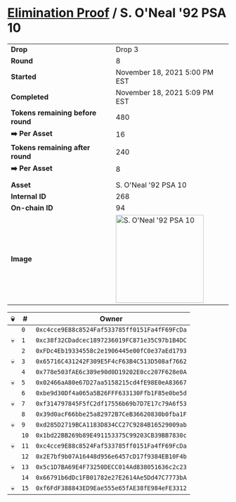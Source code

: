 # [Elimination Proof](./readme.md) / S. O&#039;Neal &#039;92 PSA 10

|||
|---|---|
| **Drop** | Drop 3 |
| **Round** | 8 |
| **Started** | November 18, 2021 5:00 PM EST |
| **Completed** | November 18, 2021 5:09 PM EST |
| **Tokens remaining before round** | 480 |
| **➡️ Per Asset** | 16 |
| **Tokens remaining after round** | 240 |
| **➡️ Per Asset** | 8 |
| | |
| **Asset** | S. O&#039;Neal &#039;92 PSA 10 |
| **Internal ID** | 268 |
| **On-chain ID** | 94 |
| **Image** | <img src="https://tcdn.blokpax.com/94d9199b-dc33-4f74-a0df-22f25e722f54/2ddf15665d98735e23228ab621e7e625aa81f647819dc8438ca3ad0d6f9f4d4c.jpg" height="200" alt="S. O&#039;Neal &#039;92 PSA 10" /> |


| 💀 | # | Owner |
| --- | --- | --- |
|  | `0` | `0xc4cce9E88c8524Faf533785ff0151Fa4fF69FcDa` |
| 💀 | `1` | `0xc38f32CDadcec1897236019FC871e35C97b1B4DC` |
|  | `2` | `0xFDc4Eb19334558c2e1906445e00fC0e37aEd1793` |
| 💀 | `3` | `0x65716C431242F309E5F4cF63B4C513D508af7662` |
|  | `4` | `0x778e503fAE6c389e90d0D19202E0cc207F628e0A` |
| 💀 | `5` | `0x02466aA80e67D27aa5158215cd4fE98E0eA83667` |
|  | `6` | `0xbe9d30Df4a065a5B26FFF633130Ffb1F85e0be5d` |
| 💀 | `7` | `0xf314797845F5fC2df17556b69b7D7E17c79A6f53` |
|  | `8` | `0x39d0acF66bbe25a82972B7CeB36620830b0fba1F` |
| 💀 | `9` | `0xd285D2719BCA1183D834CC27C9284B16529009ab` |
|  | `10` | `0x1bd22BB269b89E491153375C99203CB39BB7830c` |
| 💀 | `11` | `0xc4cce9E88c8524Faf533785ff0151Fa4fF69FcDa` |
|  | `12` | `0x2E7bf9b07A16448d956e6457cD17f9384EB10F4b` |
| 💀 | `13` | `0x5c1D7BA69E4F73250DECC014Ad838051636c2c23` |
|  | `14` | `0x66791b6dDc1FB01782e27E2614Ae5Dd47C7773bA` |
| 💀 | `15` | `0xf6FdF388843ED9Eae555e65fAE38fE984eFE3312` |
